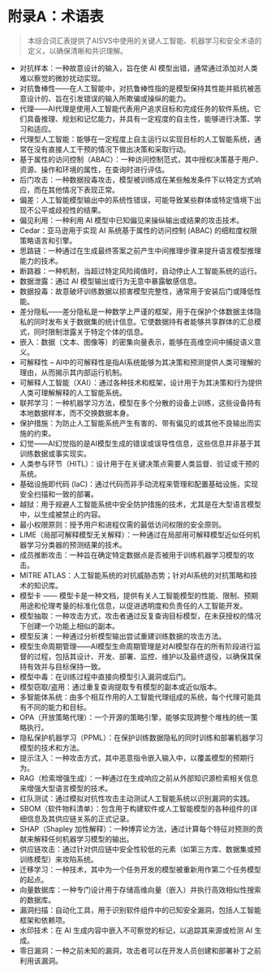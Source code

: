 # 附录A：术语表

>本综合词汇表提供了AISVS中使用的关键人工智能、机器学习和安全术语的定义，以确保清晰和共识理解。

* 对抗样本：一种故意设计的输入，旨在使 AI 模型出错，通常通过添加对人类难以察觉的微妙扰动实现。
  ​
* 对抗鲁棒性——在人工智能中，对抗鲁棒性指的是模型保持其性能并抵抗被恶意设计的、旨在引发错误的输入所欺骗或操纵的能力。
  ​
* 代理——AI代理是使用人工智能代表用户追求目标和完成任务的软件系统。它们具备推理、规划和记忆能力，并具有一定程度的自主性，能够进行决策、学习和适应。
  ​
* 代理型人工智能：能够在一定程度上自主运行以实现目标的人工智能系统，通常在没有直接人工干预的情况下做出决策和采取行动。
  ​
* 基于属性的访问控制（ABAC）：一种访问控制范式，其中授权决策基于用户、资源、操作和环境的属性，在查询时进行评估。
  ​
* 后门攻击：一种数据投毒攻击，模型被训练成在某些触发条件下以特定方式响应，而在其他情况下表现正常。
  ​
* 偏差：人工智能模型输出中的系统性错误，可能导致某些群体或特定情境下出现不公平或歧视性的结果。
  ​
* 偏见利用：一种利用 AI 模型中已知偏见来操纵输出或结果的攻击技术。
  ​
* Cedar：亚马逊用于实现 AI 系统基于属性的访问控制 (ABAC) 的细粒度权限策略语言和引擎。
  ​
* 思路链：一种通过在生成最终答案之前产生中间推理步骤来提升语言模型推理能力的技术。
  ​
* 断路器：一种机制，当超过特定风险阈值时，自动停止人工智能系统的运行。
  ​
* 数据泄露：通过 AI 模型输出或行为无意中暴露敏感信息。
  ​
* 数据投毒：故意破坏训练数据以损害模型完整性，通常用于安装后门或降低性能。
  ​
* 差分隐私——差分隐私是一种数学上严谨的框架，用于在保护个体数据主体隐私的同时发布关于数据集的统计信息。它使数据持有者能够共享群体的汇总模式，同时限制泄露关于特定个体的信息。
  ​
* 嵌入：数据（文本、图像等）的密集向量表示，能够在高维空间中捕捉语义意义。
  ​
* 可解释性 – AI中的可解释性是指AI系统能够为其决策和预测提供人类可理解的理由，从而揭示其内部运行机制。
  ​
* 可解释人工智能（XAI）：通过各种技术和框架，设计用于为其决策和行为提供人类可理解解释的人工智能系统。
  ​
* 联邦学习：一种机器学习方法，模型在多个分散的设备上训练，这些设备持有本地数据样本，而不交换数据本身。
  ​
* 保护措施：为防止人工智能系统产生有害的、带有偏见的或其他不良输出而实施的约束。
  ​
* 幻觉——AI幻觉指的是AI模型生成的错误或误导性信息，这些信息并非基于其训练数据或事实现实。
  ​
* 人类参与环节（HITL）：设计用于在关键决策点需要人类监督、验证或干预的系统。
  ​
* 基础设施即代码 (IaC)：通过代码而非手动流程来管理和配置基础设施，实现安全扫描和一致的部署。
  ​
* 越狱：用于规避人工智能系统中安全防护措施的技术，尤其是在大型语言模型中，以生成被禁止的内容。
  ​
* 最小权限原则：授予用户和进程仅需的最低访问权限的安全原则。
  ​
* LIME（局部可解释模型无关解释）：一种通过在局部用可解释模型近似任何机器学习分类器的预测结果的技术。
  ​
* 成员推断攻击：一种旨在确定特定数据点是否被用于训练机器学习模型的攻击。
  ​
* MITRE ATLAS：人工智能系统的对抗威胁态势；针对AI系统的对抗策略和技术的知识库。
  ​
* 模型卡 —— 模型卡是一种文档，提供有关人工智能模型的性能、限制、预期用途和伦理考量的标准化信息，以促进透明度和负责任的人工智能开发。
  ​
* 模型抽取：一种攻击方式，攻击者通过反复查询目标模型，在未获授权的情况下创建一个功能上相似的副本。
  ​
* 模型反演：一种通过分析模型输出尝试重建训练数据的攻击方法。
  ​
* 模型生命周期管理——AI模型生命周期管理是对AI模型存在的所有阶段进行监督的过程，包括其设计、开发、部署、监控、维护以及最终退役，以确保其保持有效并与目标保持一致。
  ​
* 模型中毒：在训练过程中直接向模型引入漏洞或后门。
  ​
* 模型窃取/盗用：通过重复查询提取专有模型的副本或近似版本。
  ​
* 多智能体系统：由多个相互作用的人工智能代理组成的系统，每个代理可能具有不同的能力和目标。
  ​
* OPA（开放策略代理）：一个开源的策略引擎，能够实现跨整个堆栈的统一策略执行。
  ​
* 隐私保护机器学习（PPML）：在保护训练数据隐私的同时训练和部署机器学习模型的技术和方法。
  ​
* 提示注入：一种攻击方式，其中恶意指令嵌入输入中，以覆盖模型的预期行为。
  ​
* RAG（检索增强生成）：一种通过在生成响应之前从外部知识源检索相关信息来增强大型语言模型的技术。
  ​
* 红队测试：通过模拟对抗性攻击主动测试人工智能系统以识别漏洞的实践。
  ​
* SBOM（软件物料清单）：包含用于构建软件或人工智能模型的各种组件的详细信息及其供应链关系的正式记录。
  ​
* SHAP（Shapley 加性解释）：一种博弈论方法，通过计算每个特征对预测的贡献来解释任何机器学习模型的输出。
  ​
* 供应链攻击：通过针对供应链中安全性较低的元素（如第三方库、数据集或预训练模型）来攻陷系统。
  ​
* 迁移学习：一种技术，其中为一个任务开发的模型被重新用作第二个任务模型的起点。
  ​
* 向量数据库：一种专门设计用于存储高维向量（嵌入）并执行高效相似性搜索的数据库。
  ​
* 漏洞扫描：自动化工具，用于识别软件组件中的已知安全漏洞，包括人工智能框架和依赖项。
  ​
* 水印技术：在 AI 生成内容中嵌入不可察觉的标记，以追踪其来源或检测 AI 生成。
  ​
* 零日漏洞：一种之前未知的漏洞，攻击者可以在开发人员创建和部署补丁之前利用该漏洞。

